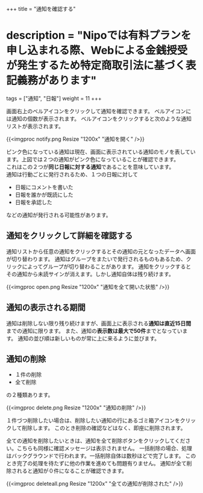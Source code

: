 +++
title = "通知を確認する"
# description = "Nipoでは有料プランを申し込まれる際、Webによる金銭授受が発生するため特定商取引法に基づく表記義務があります"
tags = ["通知", "日報"]
weight = 11
+++

画面右上のベルアイコンをクリックして通知を確認できます。
ベルアイコンには通知の個数が表示されます。
ベルアイコンをクリックすると次のような通知リストが表示されます。

{{<imgproc notify.png Resize "1200x" "通知を開く" />}}

ピンク色になっている通知は現在、画面に表示されている通知のモノを表しています。上図では２つの通知がピンク色になっていることが確認できます。  
これはこの２つが**同じ日報に対する通知**であることを意味しています。  
通知は行動ごとに発行されるため、１つの日報に対して

- 日報にコメントを書いた
- 日報を誰かが既読にした
- 日報を承認した

などの通知が発行される可能性があります。

## 通知をクリックして詳細を確認する

通知リストから任意の通知をクリックするとその通知の元となったデータへ画面が切り替わります。
通知はグループをまたいで発行されるものもあるため、クリックによってグループが切り替わることがあります。
通知をクリックするとその通知から未読サインが消えます。しかし通知自体は残り続けます。

{{<imgproc open.png Resize "1200x" "通知を全て開いた状態" />}}


## 通知の表示される期間

通知は削除しない限り残り続けますが、画面上に表示される**通知は直近15日間**までの通知に限ります。
また、通知の**表示数は最大で50件**までとなっています。
通知の並び順は新しいものが常に上に来るように並びます。

## 通知の削除

- １件の削除
- 全て削除

の２種類あります。

{{<imgproc delete.png Resize "1200x" "通知の削除" />}}

１件づつ削除したい場合は、削除したい通知の行にあるゴミ箱アイコンをクリックして削除します。
このとき削除の確認などはなく、即座に削除されます。

全ての通知を削除したいときは、通知を全て削除ボタンをクリックしてください。こちらも同様に確認メッセージは表示されません。
一括削除の場合、処理はバックグラウンドで行われます。一括削除自体は数秒ほどで完了します。
このとき完了の処理を待たずに他の作業を進めても問題有りません。
通知が全て削除されると通知が０件になることが確認できます。

{{<imgproc deleteall.png Resize "1200x" "全ての通知が削除された" />}}

